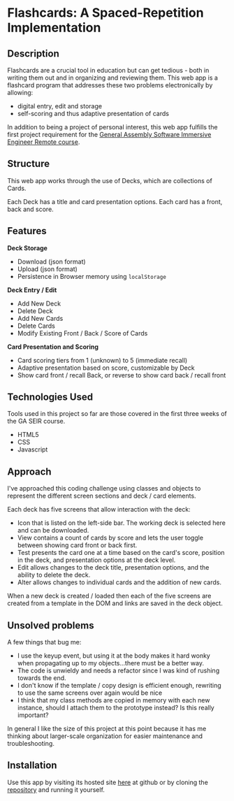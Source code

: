 # Flashcards: A Spaced-Repetition Implementation

## Description

Flashcards are a crucial tool in education but can get tedious - both in writing them out and in organizing and reviewing them. This web app is a flashcard program that addresses these two problems electronically by allowing:

- digital entry, edit and storage
- self-scoring and thus adaptive presentation of cards

In addition to being a project of personal interest, this web app fulfills the first project requirement for the [General Assembly Software Immersive Engineer Remote course](https://generalassemb.ly/education/software-engineering-immersive-remote).

## Structure

This web app works through the use of Decks, which are collections of Cards.

Each Deck has a title and card presentation options.
Each card has a front, back and score.

## Features

**Deck Storage**

- Download (json format)
- Upload (json format)
- Persistence in Browser memory using `localStorage`

**Deck Entry / Edit**

- Add New Deck
- Delete Deck
- Add New Cards
- Delete Cards
- Modify Existing Front / Back / Score of Cards

**Card Presentation and Scoring**

- Card scoring tiers from 1 (unknown) to 5 (immediate recall)
- Adaptive presentation based on score, customizable by Deck
- Show card front / recall Back, or reverse to show card back / recall front

## Technologies Used

Tools used in this project so far are those covered in the first three weeks of the GA SEIR course.

- HTML5
- CSS
- Javascript

## Approach

I've approached this coding challenge using classes and objects to represent the different screen sections and deck / card elements.

Each deck has five screens that allow interaction with the deck:

- Icon that is listed on the left-side bar. The working deck is selected here and can be downloaded.
- View contains a count of cards by score and lets the user toggle between showing card front or back first.
- Test presents the card one at a time based on the card's score, position in the deck, and presentation options at the deck level.
- Edit allows changes to the deck title, presentation options, and the ability to delete the deck.
- Alter allows changes to individual cards and the addition of new cards.

When a new deck is created / loaded then each of the five screens are created from a template in the DOM and links are saved in the deck object.

## Unsolved problems

A few things that bug me:

- I use the keyup event, but using it at the body makes it hard wonky when propagating up to my objects...there must be a better way.
- The code is unwieldy and needs a refactor since I was kind of rushing towards the end.
- I don't know if the template / copy design is efficient enough, rewriting to use the same screens over again would be nice
- I think that my class methods are copied in memory with each new instance, should I attach them to the prototype instead? Is this really important?

In general I like the size of this project at this point because it has me thinking about larger-scale organization for easier maintenance and troubleshooting.

## Installation

Use this app by visiting its hosted site [here](github.com) at github or by cloning the [repository](https://github.com/trental/Project-1-Flash-Cards.git) and running it yourself.
